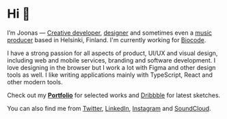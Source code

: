 # Hi 👋 

I’m Joonas — [Creative developer](https://joonassandell.com), [designer](https://joonassandell.com) and sometimes even a [music producer](https://soundcloud.com/modeapart) based in Helsinki, Finland. I'm currently working for 
[Biocode](https://biocode.io).

I have a strong passion for all aspects of product, UI/UX and visual design, including web and mobile services, branding and software development. I love designing in the browser but I work a lot with Figma and other design tools as well. I like writing applications mainly with TypeScript, React and other modern tools.

Check out my **[Portfolio](https://joonassandell.com)** for selected works and [Dribbble](https://dribbble.com/joonassandell) for latest sketches.  

You can also find me from [Twitter](https://twitter.com/joonassandell), [LinkedIn](https://www.linkedin.com/in/joonassandell), [Instagram](https://instagram.com/mode.apart) and [SoundCloud](https://soundcloud.com/modeapart).
